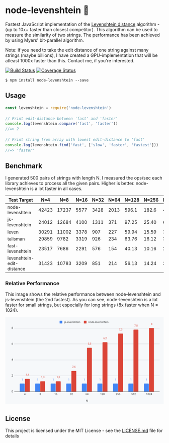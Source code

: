 # node-levenshtein :rocket: 
Fastest JavaScript implementation of the [Levenshtein distance](https://en.wikipedia.org/wiki/Levenshtein_distance) algorithm - (up to 10x+ faster than closest competitor). This algorithm can be used to measure the similarity of two strings. The performance has been achieved by using Myers' bit-parallel algorithm. 

Note: if you need to take the edit distance of one string against many strings (maybe billions), I have created a GPU-implementation that will be atleast 1000x faster than this. Contact me, if you're interested.

[![Build Status](https://travis-ci.org/ka-weihe/node-levenshtein.svg?branch=master)](https://travis-ci.org/ka-weihe/node-levenshtein)
[![Coverage Status](https://coveralls.io/repos/github/ka-weihe/node-levenshtein/badge.svg?branch=master)](https://coveralls.io/github/ka-weihe/node-levenshtein?branch=master)
```
$ npm install node-levenshtein --save
```

## Usage

```javascript
const levenshtein = require('node-levenshtein')

// Print edit-distance between 'fast' and 'faster' 
console.log(levenshtein.compare('fast', 'faster'))
//=> 2

// Print string from array with lowest edit-distance to 'fast'
console.log(levenshtein.find('fast', ['slow', 'faster', 'fastest']))
//=> 'faster'
```

## Benchmark
I generated 500 pairs of strings with length N. I measured the ops/sec each library achieves to process all the given pairs. Higher is better. node-levenshtein is a lot faster in all cases. 

| Test Target               | N=4   | N=8   | N=16 | N=32 | N=64 | N=128 | N=256 | N=512 | N=1024 |
|---------------------------|-------|-------|------|------|------|-------|-------|-------|--------|
| node-levenshtein          | 42423 | 17237 | 5577 | 3428 | 2013 | 596.1 | 182.6 | 49.88 | 12.99  |
| js-levenshtein            | 24012 | 12684 | 4100 | 1311 | 371  | 97.25 | 25.40 | 6.404 | 1.632  |
| leven                     | 30291 | 11002 | 3378 | 907  | 227  | 59.94 | 15.59 | 3.958 | 0.998  |
| talisman                  | 29859 | 9782  | 3319 | 926  | 234  | 63.76 | 16.12 | 3.989 | 0.986  |
| fast-levenshtein          | 23517 | 7686  | 2291 | 576  | 154  | 40.13 | 10.16 | 2.558 | 0.643  |
| levenshtein-edit-distance | 31423 | 10783 | 3209 | 851  | 214  | 56.13 | 14.24 | 3.694 | 0.931  |

### Relative Performance
This image shows the relative performance between node-levenshtein and js-levenshtein (the 2nd fastest). As you can see, node-levenshtein is a lot faster for small strings, but especially for long strings (8x faster when N = 1024).

![Benchmark](/images/relaperf.png)

## License
This project is licensed under the MIT License - see the [LICENSE.md](LICENSE.md) file for details

